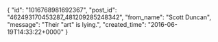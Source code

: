  {
   "id": "1016768981692367",
   "post_id": "462493170453287_481209285248342",
   "from_name": "Scott Duncan",
   "message": "Their \"art\" is lying.",
   "created_time": "2016-06-19T14:33:22+0000"
 }
